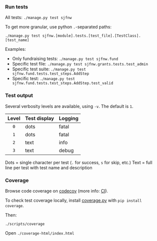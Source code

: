 ### Run tests

All tests: `./manage.py test sjfnw`

To get more granular, use python `.`-separated paths:

`./manage.py test sjfnw.[module].tests.[test_file].[TestClass].[test_name]`

Examples:

- Only fundraising tests: `./manage.py test sjfnw.fund`  
- Specific test file: `./manage.py test sjfnw.grants.tests.test_admin`  
- Specific test suite: `./manage.py test sjfnw.fund.tests.test_steps.AddStep`  
- Specific test: `./manage.py test sjfnw.fund.tests.test_steps.AddStep.test_valid`

### Test output

Several verbosity levels are available, using `-v`. The default is `1`.

Level | Test display | Logging
:----:|--------------|---------
`0`   | dots         | fatal
`1`   | dots         | fatal
`2`   | text         | info
`3`   | text         | debug

Dots = single character per test (`.` for success, `s` for skip, etc.)
Text = full line per test with test name and description

### Coverage

Browse code coverage on [codecov](https://codecov.io/github/aisapatino/sjfnw) (more info: [CI](../workflow/continuous-integration.md)).

To check test coverage locally, install [coverage.py](http://coverage.readthedocs.org/en/latest/) with `pip install coverage`.

Then:

`./scripts/coverage`

Open `./coverage-html/index.html`
